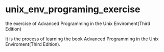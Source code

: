 unix_env_programing_exercise
============================

the exercise of Advanced Programming in the Unix Enviroment(Third Edition)

It is the process of learning the book Advanced Programming in the Unix Enviroment(Third Edition).
